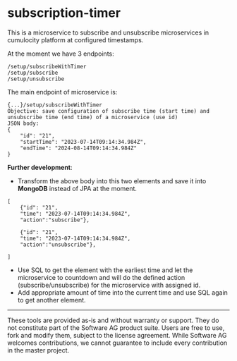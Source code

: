 # subscription-timer
This is a microservice to subscribe and unsubscribe microservices in cumulocity platform at configured timestamps.

At the moment we have 3 endpoints:
```
/setup/subscribeWithTimer
/setup/subscribe
/setup/unsubscribe
```

The main endpoint of microservice is:
```
{...}/setup/subscribeWithTimer
Objective: save configuration of subscribe time (start time) and unsubscribe time (end time) of a microservice (use id)
JSON body:
{
    "id": "21",
    "startTime": "2023-07-14T09:14:34.984Z",
    "endTime": "2024-08-14T09:14:34.984Z"
}
```

**Further development**: 
- Transform the above body into this two elements and save it into **MongoDB** instead of JPA at the moment.

```
[
    {"id": "21",
    "time": "2023-07-14T09:14:34.984Z",
    "action":"subscribe"},

    {"id": "21",
    "time": "2023-07-14T09:14:34.984Z",
    "action":"unsubscribe"},

]
```

- Use SQL to get the element with the earliest time and let the microservice to countdown and will do the defined action (subscribe/unsubscribe) for the microservice with assigned id.
- Add appropriate amount of time into the current time and use SQL again to get another element.

----
These tools are provided as-is and without warranty or support. They do not constitute part of the Software AG product suite. Users are free to use, fork and modify them, subject to the license agreement. While Software AG welcomes contributions, we cannot guarantee to include every contribution in the master project.
